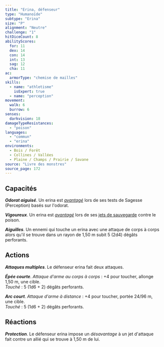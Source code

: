 ```yaml
---
title: "Erina, défenseur"
type: "Humanoïde"
subtype: "Erina"
size: "P"
alignment: "Neutre"
challenge: "1"
hitDiceCount: 8
abilityScores:
  for: 11
  dex: 14
  con: 14
  int: 13
  sag: 12
  cha: 11
ac:
  armorType: "chemise de mailles"
skills:
  - name: "athletisme"
    isExpert: true
  - name: "perception"
movement:
  walk: 6
  burrow: 6
senses:
  darkvision: 18
damageTypeResistances:
  - "poison"
languages:
  - "commun"
  - "erina"
environments:
  - Bois / Forêt
  - Collines / Vallées
  - Plaine / Champs / Prairie / Savane
source: "Livre des monstres"
source_page: 172
---
```

## Capacités
_**Odorat aiguisé**_. Un erina est [_avantagé_](/utiliser-les-caracteristiques/#avantage-et-desavantage) lors de ses tests de Sagesse (Perception) basés sur l'odorat.

_**Vigoureux**_. Un erina est [_avantagé_](/utiliser-les-caracteristiques/#avantage-et-desavantage) lors de ses [jets de sauvegarde](/utiliser-les-caracteristiques/#jets-de-sauvegarde) contre le poison.

_**Aiguilles**_. Un ennemi qui touche un erina avec une attaque de corps à corps alors qu'il se trouve dans un rayon de 1,50 m subit 5 (2d4) dégâts perforants.

## Actions
_**Attaques multiples**_. Le défenseur erina fait deux attaques.

_**Épée courte**_. _Attaque d'arme au corps à corps_ : +4 pour toucher, allonge 1,50 m, une cible.  
_Touché_ : 5 (1d6 + 2) dégâts perforants.

_**Arc court**_. _Attaque d'arme à distance_ : +4 pour toucher, portée 24/96 m, une cible.  
_Touché_ : 5 (1d6 + 2) dégâts perforants.

## Réactions
_**Protection**_. Le défenseur erina impose un _désavantage_ à un jet d'attaque fait contre un allié qui se trouve à 1,50 m de lui.
